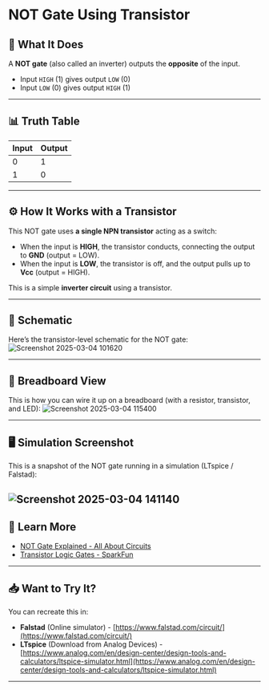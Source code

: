 # NOT Gate Using Transistor

## 📝 What It Does

A **NOT gate** (also called an inverter) outputs the **opposite** of the input.

- Input `HIGH` (1) gives output `LOW` (0)
- Input `LOW` (0) gives output `HIGH` (1)

---

## 📊 Truth Table

| Input | Output |
|--|--|
| 0 | 1 |
| 1 | 0 |

---

## ⚙️ How It Works with a Transistor

This NOT gate uses **a single NPN transistor** acting as a switch:

- When the input is **HIGH**, the transistor conducts, connecting the output to **GND** (output = LOW).
- When the input is **LOW**, the transistor is off, and the output pulls up to **Vcc** (output = HIGH).

This is a simple **inverter circuit** using a transistor.

---

## 📐 Schematic

Here’s the transistor-level schematic for the NOT gate:
![Screenshot 2025-03-04 101620](https://github.com/user-attachments/assets/ac427f9b-8725-44fd-bf8c-dad35a50e595)


---

## 🔌 Breadboard View

This is how you can wire it up on a breadboard (with a resistor, transistor, and LED):
![Screenshot 2025-03-04 115400](https://github.com/user-attachments/assets/c08ee53d-4dee-4a55-a996-3faf488c1191)


---

## 🖥️ Simulation Screenshot

This is a snapshot of the NOT gate running in a simulation (LTspice / Falstad):


![Screenshot 2025-03-04 141140](https://github.com/user-attachments/assets/e563507f-c887-49b1-a646-82019f96dadb)
---

## 🔗 Learn More

- [NOT Gate Explained - All About Circuits](https://www.allaboutcircuits.com/textbook/digital/chpt-3/inverter/)
- [Transistor Logic Gates - SparkFun](https://learn.sparkfun.com/tutorials/transistors/applications)

---


## 📥 Want to Try It?

You can recreate this in:

- **Falstad** (Online simulator) - [https://www.falstad.com/circuit/](https://www.falstad.com/circuit/)
- **LTspice** (Download from Analog Devices) - [https://www.analog.com/en/design-center/design-tools-and-calculators/ltspice-simulator.html](https://www.analog.com/en/design-center/design-tools-and-calculators/ltspice-simulator.html)

---


